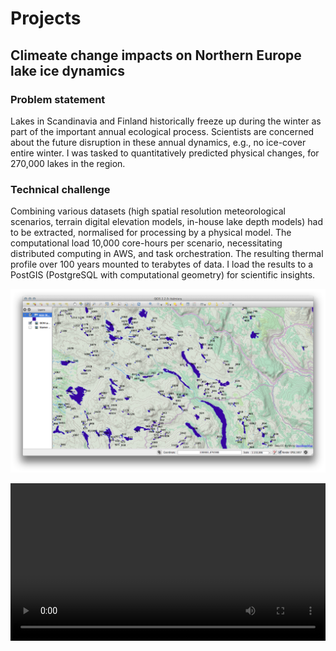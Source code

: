 # Projects

## Climeate change impacts on Northern Europe lake ice dynamics

### Problem statement

Lakes in Scandinavia and Finland historically freeze up during the winter as part of the important annual ecological process. Scientists are concerned about the future disruption in these annual dynamics, e.g., no ice-cover entire winter. I was tasked to quantitatively predicted physical changes, for 270,000 lakes in the region. 

### Technical challenge

Combining various datasets (high spatial resolution meteorological scenarios, terrain digital elevation models, in-house lake depth models) had to be extracted, normalised for processing by a physical model. The computational load 10,000 core-hours per scenario, necessitating distributed computing in AWS, and task orchestration. The resulting thermal profile over 100 years mounted to terabytes of data. I load the results to a PostGIS (PostgreSQL with computational geometry) for scientific insights. 

![Extration of 270,000 lakes](assets/images/image3.png)

<video controls autoplay loop width="100%" preload="metadata">
  <source src="{{ 'assets/mp4/media1.mp4' | relative_url }}" type="video/mp4">
  Your browser does not support the video tag.
</video>
